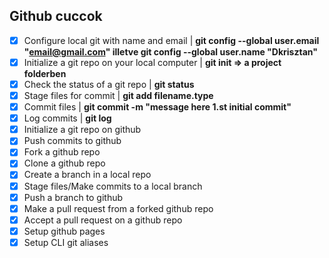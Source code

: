 ## Github cuccok 
 * [x] Configure local git with name and email   |   **git config --global user.email "email@gmail.com" illetve git config --global user.name "Dkrisztan"**
 * [x] Initialize a git repo on your local computer  |   **git init => a project folderben**
 * [x] Check the status of a git repo   |    **git status**
 * [x] Stage files for commit    |   **git add filename.type**
 * [x] Commit files   |  **git commit -m "message here 1.st initial commit"**
 * [x] Log commits    |  **git log**
 * [x] Initialize a git repo on github
 * [x] Push commits to github
 * [x] Fork a github repo
 * [x] Clone a github repo
 * [x] Create a branch in a local repo
 * [x] Stage files/Make commits to a local branch
 * [x] Push a branch to github
 * [x] Make a pull request from a forked github repo
 * [x] Accept a pull request on a github repo
 * [x] Setup github pages
 * [x] Setup CLI git aliases